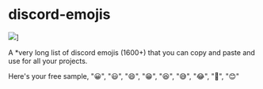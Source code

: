 # discord-emojis
![](https://github-readme-stats.vercel.app/api?username=MrFrank2716)]

A *very long list of discord emojis (1600+) that you can copy and paste and use for all your projects. 

Here's your free sample,
  "😀",
  "😃",
  "😄",
  "😁",
  "😆",
  "😅",
  "😂",
  "🤣",
  "😊"
